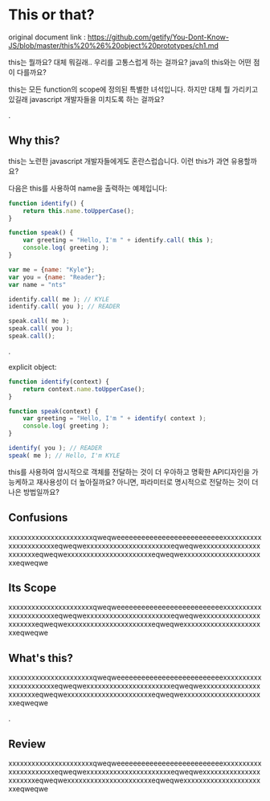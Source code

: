# This or that?
original document link : https://github.com/getify/You-Dont-Know-JS/blob/master/this%20%26%20object%20prototypes/ch1.md

this는 뭘까요? 대체 뭐길래.. 우리를 고통스럽게 하는 걸까요? java의 this와는 어떤 점이 다를까요?

this는 모든 function의 scope에 정의된 특별한 녀석입니다. 하지만 대체 뭘 가리키고 있길래 javascript 개발자들을 미치도록 하는 걸까요?

.

## Why this?

this는 노련한 javascript 개발자들에게도 혼란스럽습니다. 이런 this가 과연 유용할까요?

다음은 this를 사용하여 name을 출력하는 예제입니다:
```javascript
function identify() {
    return this.name.toUpperCase();
}

function speak() {
    var greeting = "Hello, I'm " + identify.call( this );
    console.log( greeting );
}

var me = {name: "Kyle"};
var you = {name: "Reader"};
var name = "nts"

identify.call( me ); // KYLE
identify.call( you ); // READER

speak.call( me );
speak.call( you );
speak.call();
```
.

explicit object:
```javascript
function identify(context) {
    return context.name.toUpperCase();
}

function speak(context) {
    var greeting = "Hello, I'm " + identify( context );
    console.log( greeting );
}

identify( you ); // READER
speak( me ); // Hello, I'm KYLE
```

this를 사용하여 암시적으로 객체를 전달하는 것이 더 우아하고 명확한 API디자인을 가능케하고
재사용성이 더 높아질까요? 아니면, 파라미터로 명시적으로 전달하는 것이 더 나은 방법일까요?


## Confusions

xxxxxxxxxxxxxxxxxxxxxxqweqweeeeeeeeeeeeeeeeeeeeeeeeeexxxxxxxxxxxxxxxxxxxxxxeqweqwexxxxxxxxxxxxxxxxxxxxxxeqweqwexxxxxxxxxxxxxxxxxxxxxxeqweqwexxxxxxxxxxxxxxxxxxxxxxeqweqwexxxxxxxxxxxxxxxxxxxxxxeqweqwe

## Its Scope

xxxxxxxxxxxxxxxxxxxxxxqweqweeeeeeeeeeeeeeeeeeeeeeeeeexxxxxxxxxxxxxxxxxxxxxxeqweqwexxxxxxxxxxxxxxxxxxxxxxeqweqwexxxxxxxxxxxxxxxxxxxxxxeqweqwexxxxxxxxxxxxxxxxxxxxxxeqweqwexxxxxxxxxxxxxxxxxxxxxxeqweqwe

## What's this?

xxxxxxxxxxxxxxxxxxxxxxqweqweeeeeeeeeeeeeeeeeeeeeeeeeexxxxxxxxxxxxxxxxxxxxxxeqweqwexxxxxxxxxxxxxxxxxxxxxxeqweqwexxxxxxxxxxxxxxxxxxxxxxeqweqwexxxxxxxxxxxxxxxxxxxxxxeqweqwexxxxxxxxxxxxxxxxxxxxxxeqweqwe

.

## Review

xxxxxxxxxxxxxxxxxxxxxxqweqweeeeeeeeeeeeeeeeeeeeeeeeeexxxxxxxxxxxxxxxxxxxxxxeqweqwexxxxxxxxxxxxxxxxxxxxxxeqweqwexxxxxxxxxxxxxxxxxxxxxxeqweqwexxxxxxxxxxxxxxxxxxxxxxeqweqwexxxxxxxxxxxxxxxxxxxxxxeqweqwe
